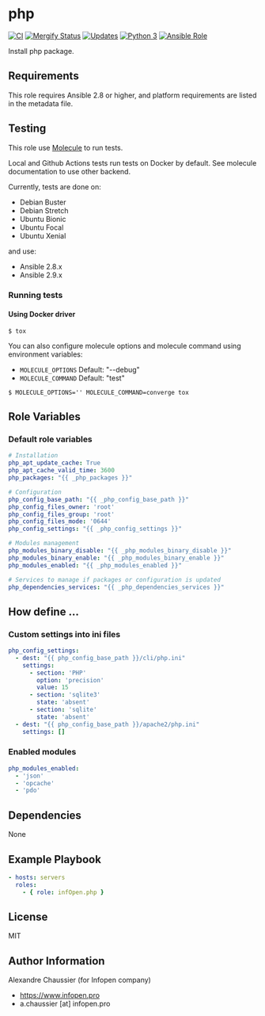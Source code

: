 # php

[![CI](https://github.com/infOpen/ansible-role-php/workflows/CI/badge.svg)](https://github.com/infOpen/ansible-role-php/actions)
[![Mergify Status][mergify-status]][mergify]
[![Updates](https://pyup.io/repos/github/infOpen/ansible-role-php/shield.svg)](https://pyup.io/repos/github/infOpen/ansible-role-php/)
[![Python 3](https://pyup.io/repos/github/infOpen/ansible-role-php/python-3-shield.svg)](https://pyup.io/repos/github/infOpen/ansible-role-php/)
[![Ansible Role](https://img.shields.io/ansible/role/13080.svg)](https://galaxy.ansible.com/infOpen/php/)

Install php package.

## Requirements

This role requires Ansible 2.8 or higher,
and platform requirements are listed in the metadata file.

## Testing

This role use [Molecule](https://github.com/ansible-community/molecule) to run tests.

Local and Github Actions tests run tests on Docker by default.
See molecule documentation to use other backend.

Currently, tests are done on:
- Debian Buster
- Debian Stretch
- Ubuntu Bionic
- Ubuntu Focal
- Ubuntu Xenial

and use:
- Ansible 2.8.x
- Ansible 2.9.x

### Running tests

#### Using Docker driver

```
$ tox
```

You can also configure molecule options and molecule command using environment variables:
* `MOLECULE_OPTIONS` Default: "--debug"
* `MOLECULE_COMMAND` Default: "test"

```
$ MOLECULE_OPTIONS='' MOLECULE_COMMAND=converge tox
```

## Role Variables

### Default role variables

``` yaml
# Installation
php_apt_update_cache: True
php_apt_cache_valid_time: 3600
php_packages: "{{ _php_packages }}"

# Configuration
php_config_base_path: "{{ _php_config_base_path }}"
php_config_files_owner: 'root'
php_config_files_group: 'root'
php_config_files_mode: '0644'
php_config_settings: "{{ _php_config_settings }}"

# Modules management
php_modules_binary_disable: "{{ _php_modules_binary_disable }}"
php_modules_binary_enable: "{{ _php_modules_binary_enable }}"
php_modules_enabled: "{{ _php_modules_enabled }}"

# Services to manage if packages or configuration is updated
php_dependencies_services: "{{ _php_dependencies_services }}"
```

## How define ...

### Custom settings into ini files

``` yaml
php_config_settings:
  - dest: "{{ php_config_base_path }}/cli/php.ini"
    settings:
      - section: 'PHP'
        option: 'precision'
        value: 15
      - section: 'sqlite3'
        state: 'absent'
      - section: 'sqlite'
        state: 'absent'
  - dest: "{{ php_config_base_path }}/apache2/php.ini"
    settings: []
```

### Enabled modules

``` yaml
php_modules_enabled:
  - 'json'
  - 'opcache'
  - 'pdo'
```

## Dependencies

None

## Example Playbook

``` yaml
- hosts: servers
  roles:
    - { role: infOpen.php }
```

## License

MIT

## Author Information

Alexandre Chaussier (for Infopen company)
- https://www.infopen.pro
- a.chaussier [at] infopen.pro

[mergify]: https://mergify.io
[mergify-status]: https://img.shields.io/endpoint.svg?url=https://gh.mergify.io/badges/infOpen/ansible-role-php&style=flat
